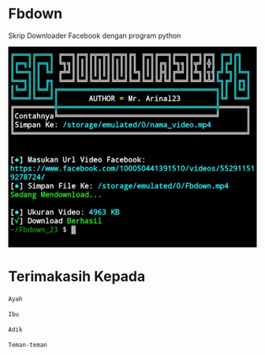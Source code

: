 # Fbdown
Skrip Downloader Facebook dengan program python

![ss](https://github.com/Arinaltopek/Fbdown_23/blob/main/Layar.jpg) 

# Terimakasih Kepada

```Ayah ```

```Ibu```

```Adik```

```Teman-teman```
